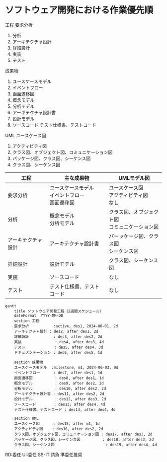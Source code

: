# ソフトウェア開発における作業優先順

工程
要求分析
1. 分析
1. アーキテクチャ設計
1. 詳細設計
1. 実装
1. テスト

成果物
1. ユースケースモデル
1. イベントフロー
1. 画面遷移図
1. 概念モデル
1. 分析モデル
1. アーキテクチャ設計書
1. 設計モデル
1. ソースコード テスト仕様書、テストコード

UML
ユースケース図
1. アクティビティ図
1. クラス図、オブジェクト図、コミュニケーション図
1. パッケージ図、クラス図、シーケンス図
1. クラス図、シーケンス図


<table><thead><tr><th>工程</th><th>主な成果物</th><th>UMLモデル図</th></tr></thead><tbody><tr><td>要求分析</td><td>ユースケースモデル<br>イベントフロー<br>画面遷移図</td><td>ユースケース図<br>アクティビティ図<br>なし</td></tr><tr><td>分析</td><td>概念モデル<br>分析モデル</td><td>クラス図、オブジェクト図<br>コミュニケーション図</td></tr><tr><td>アーキテクチャ設計</td><td>アーキテクチャ設計書</td><td>パーッケージ図、クラス図<br>シーケンス図</td></tr><tr><td>詳細設計</td><td>設計モデル</td><td>クラス図、シーケンス図</td></tr><tr><td>実装</td><td>ソースコード</td><td>なし</td></tr><tr><td>テスト</td><td>テスト仕様書、テストコード</td><td>なし</td></tr></tbody></table>


```mermaid
gantt
    title ソフトウェア開発工程（2週間スケジュール）
    dateFormat  YYYY-MM-DD
    section 工程
    要求分析           :active, des1, 2024-06-01, 2d
    アーキテクチャ設計 : des2, after des1, 2d
    詳細設計           : des3, after des2, 2d
    実装               : des4, after des3, 4d
    テスト             : des5, after des4, 3d
    ドキュメンテーション : des6, after des5, 1d
    
    section 成果物
    ユースケースモデル  :milestone, m1, 2024-06-03, 0d
    イベントフロー      : des7, after des1, 1d
    画面遷移図          : des8, after des1, 1d
    概念モデル          : des9, after des2, 2d
    分析モデル          : des10, after des2, 2d
    アーキテクチャ設計書 : des11, after des2, 2d
    設計モデル          : des12, after des3, 2d
    ソースコード        : des13, after des4, 4d
    テスト仕様書、テストコード : des14, after des4, 4d

    section UML
    ユースケース図      : des15, after m1, 1d
    アクティビティ図    : des16, after des2, 2d
    クラス図、オブジェクト図、コミュニケーション図 : des17, after des3, 2d
    パッケージ図、クラス図、シーケンス図          : des18, after des3, 2d
    クラス図、シーケンス図                       : des19, after des4, 4d
```

RD:委任 UI:委任 SS-IT:請負
準委任推奨